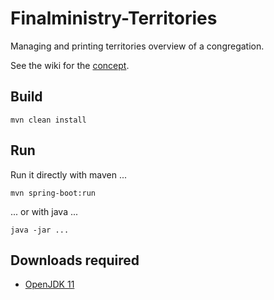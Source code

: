 # Finalministry-Territories
Managing and printing territories overview of a congregation.

See the wiki for the [concept](https://github.com/hydrogen2oxygen/Finalministry-Territories/wiki/Concept-Flow).

## Build
    mvn clean install

## Run
Run it directly with maven ...

    mvn spring-boot:run

... or with java ...

    java -jar ...

## Downloads required
* [OpenJDK 11](https://jdk.java.net/java-se-ri/11)
